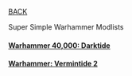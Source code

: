 
[BACK](..)

Super Simple Warhammer Modlists

#### [Warhammer 40,000: Darktide](./40k-darktide)
#### [Warhammer: Vermintide 2](./vermintide-2)